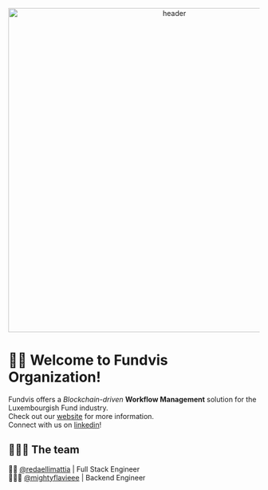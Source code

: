 <p align="center">
  <img width="650" alt="header" src="https://user-images.githubusercontent.com/30565260/177143546-c74c152a-89bc-43d6-a387-7ccbef7e217c.png">
</p>

# 👋🏼 Welcome to Fundvis Organization!
Fundvis offers a _Blockchain-driven_ **Workflow Management** solution for the Luxembourgish Fund industry.  
Check out our [website](https://fundvis.org) for more information.  
Connect with us on [linkedin](https://www.linkedin.com/company/fundvis/)!

## 👨🏻‍💻 The team
🧙🏽 [@redaellimattia](https://www.github.com/redaellimattia) | Full Stack Engineer  
🧑🏼‍🚀 [@mightyflavieee](https://github.com/mightyflavieee) | Backend Engineer

